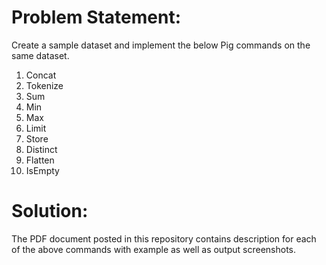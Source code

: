 # Problem Statement:

Create a sample dataset and implement the below Pig commands on the same dataset.
1) Concat
2) Tokenize
3) Sum
4) Min
5) Max
6) Limit
7) Store
8) Distinct
9) Flatten
10) IsEmpty

# Solution:

The PDF document posted in this repository contains description for each of the above commands with example as well as output screenshots.
